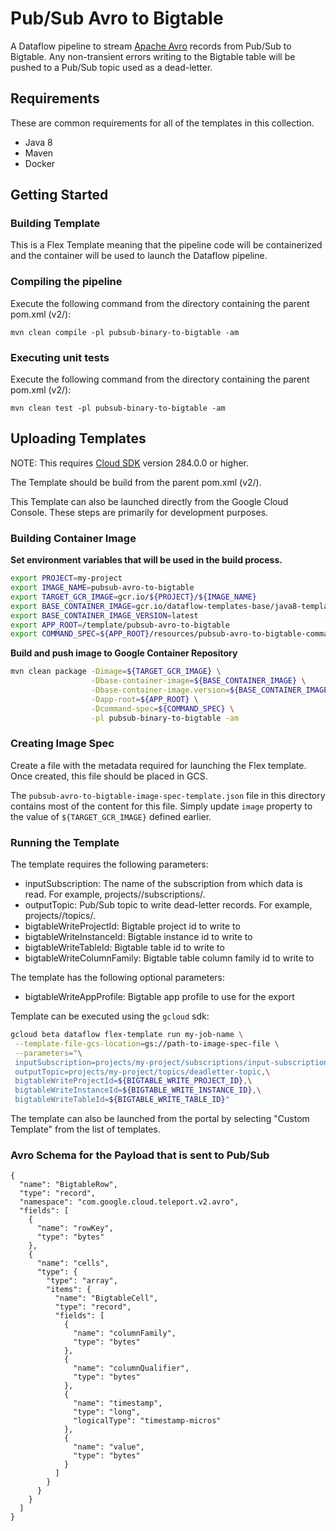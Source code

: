 # Pub/Sub Avro to Bigtable

A Dataflow pipeline to stream [Apache Avro](https://avro.apache.org/) records
from Pub/Sub to Bigtable. Any non-transient errors writing to the Bigtable table
will be pushed to a Pub/Sub topic used as a dead-letter.

## Requirements

These are common requirements for all of the templates in this collection.

*   Java 8
*   Maven
*   Docker

## Getting Started

### Building Template

This is a Flex Template meaning that the pipeline code will be containerized and
the container will be used to launch the Dataflow pipeline.

### Compiling the pipeline

Execute the following command from the directory containing the parent pom.xml
(v2/):

```shell
mvn clean compile -pl pubsub-binary-to-bigtable -am
```

### Executing unit tests

Execute the following command from the directory containing the parent pom.xml
(v2/):

```shell
mvn clean test -pl pubsub-binary-to-bigtable -am
```

## Uploading Templates

NOTE: This requires [Cloud SDK](https://cloud.google.com/sdk/downloads) version
284.0.0 or higher.

The Template should be build from the parent pom.xml (v2/).

This Template can also be launched directly from the Google Cloud Console. These
steps are primarily for development purposes.

### Building Container Image

__Set environment variables that will be used in the build process.__

```sh
export PROJECT=my-project
export IMAGE_NAME=pubsub-avro-to-bigtable
export TARGET_GCR_IMAGE=gcr.io/${PROJECT}/${IMAGE_NAME}
export BASE_CONTAINER_IMAGE=gcr.io/dataflow-templates-base/java8-template-launcher-base
export BASE_CONTAINER_IMAGE_VERSION=latest
export APP_ROOT=/template/pubsub-avro-to-bigtable
export COMMAND_SPEC=${APP_ROOT}/resources/pubsub-avro-to-bigtable-command-spec.json
```

__Build and push image to Google Container Repository__

```sh
mvn clean package -Dimage=${TARGET_GCR_IMAGE} \
                  -Dbase-container-image=${BASE_CONTAINER_IMAGE} \
                  -Dbase-container-image.version=${BASE_CONTAINER_IMAGE_VERSION} \
                  -Dapp-root=${APP_ROOT} \
                  -Dcommand-spec=${COMMAND_SPEC} \
                  -pl pubsub-binary-to-bigtable -am
```

### Creating Image Spec

Create a file with the metadata required for launching the Flex template. Once
created, this file should be placed in GCS.

The `pubsub-avro-to-bigtable-image-spec-template.json` file in this directory
contains most of the content for this file. Simply update `image` property to
the value of `${TARGET_GCR_IMAGE}` defined earlier.

### Running the Template

The template requires the following parameters:

*   inputSubscription: The name of the subscription from which data is read. For
    example, projects/<project-id>/subscriptions/<subscription-name>.
*   outputTopic: Pub/Sub topic to write dead-letter records. For example,
    projects/<project-id>/topics/<topic-name>.
*   bigtableWriteProjectId: Bigtable project id to write to
*   bigtableWriteInstanceId: Bigtable instance id to write to
*   bigtableWriteTableId: Bigtable table id to write to
*   bigtableWriteColumnFamily: Bigtable table column family id to write to

The template has the following optional parameters:
*   bigtableWriteAppProfile: Bigtable app profile to use for the export

Template can be executed using the `gcloud` sdk:

```sh
gcloud beta dataflow flex-template run my-job-name \
 --template-file-gcs-location=gs://path-to-image-spec-file \
 --parameters="\
 inputSubscription=projects/my-project/subscriptions/input-subscription,\
 outputTopic=projects/my-project/topics/deadletter-topic,\
 bigtableWriteProjectId=${BIGTABLE_WRITE_PROJECT_ID},\
 bigtableWriteInstanceId=${BIGTABLE_WRITE_INSTANCE_ID},\
 bigtableWriteTableId=${BIGTABLE_WRITE_TABLE_ID}"
```

The template can also be launched from the portal by selecting "Custom Template"
from the list of templates.

### Avro Schema for the Payload that is sent to Pub/Sub

```
{
  "name": "BigtableRow",
  "type": "record",
  "namespace": "com.google.cloud.teleport.v2.avro",
  "fields": [
    {
      "name": "rowKey",
      "type": "bytes"
    },
    {
      "name": "cells",
      "type": {
        "type": "array",
        "items": {
          "name": "BigtableCell",
          "type": "record",
          "fields": [
            {
              "name": "columnFamily",
              "type": "bytes"
            },
            {
              "name": "columnQualifier",
              "type": "bytes"
            },
            {
              "name": "timestamp",
              "type": "long",
              "logicalType": "timestamp-micros"
            },
            {
              "name": "value",
              "type": "bytes"
            }
          ]
        }
      }
    }
  ]
}
```
